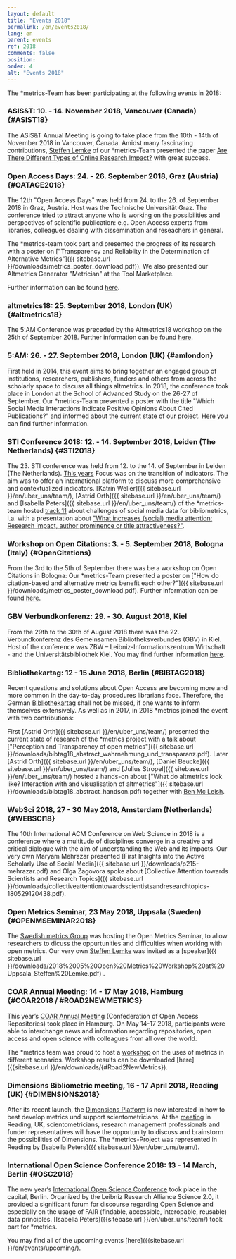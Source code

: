 ```yaml
---
layout: default
title: "Events 2018"
permalink: /en/events2018/
lang: en
parent: events
ref: 2018
comments: false
position:
order: 4
alt: "Events 2018"
---
```

<!-- Start editing content here-->

The \*metrics-Team has been participating at the following events in 2018:  
     
### ASIS&T: 10. - 14. November 2018, Vancouver (Canada) {#ASIST18}
The ASIS&T Annual Meeting is going to take place from the 10th - 14th of November 2018 in Vancouver, Canada. Amidst many fascinating contributions, [Steffen Lemke](https://metrics-project.net/en/uber_uns/team/) of our \*metrics-Team presented the paper [Are There Different Types of Online Research Impact?]({{sitebase.url}}/downloads/Are%20There%20Different%20Types%20of%20Online%20Research%20Impact.pptx) with great success.  
    
### Open Access Days: 24. - 26. September 2018, Graz (Austria) {#OATAGE2018}
The 12th "Open Access Days" was held from 24. to the 26. of September 2018 in Graz, Austria. Host was the Technische Universität Graz. The conference tried to attract anyone who is working on the possibilities and perspectives of scientific publication: e.g. Open Access experts from libraries, colleagues dealing with dissemination and reseachers in general. 

The \*metrics-team took part and presented the progress of its research with a poster on ["Transparency and Reliablity in the Determination of Alternative Metrics"]({{ sitebase.url }}/downloads/metrics_poster_download.pdf)). We also presented our Altmetrics Generator "Metrician" at the Tool Marketplace.

Further information can be found [here](https://open-access.net/community/open-access-tage/open-access-tage-2018-graz/).

### altmetrics18: 25. September 2018, London (UK) {#altmetrics18}
The 5:AM Conference was preceded by the Altmetrics18 workshop on the 25th of September 2018. Further information can be found [here](http://altmetrics.org/altmetrics18/).

### 5:AM: 26. - 27. September 2018, London (UK) {#amlondon}
First held in 2014, this event aims to bring together an engaged group of institutions, researchers, publishers, funders and others from across the scholarly space to discuss all things altmetrics. In 2018, the conference took place in London at the School of Advanced Study on the 26-27 of September. Our \*metrics-Team presented a poster with the title "Which Social Media Interactions Indicate Positive Opinions About Cited Publications?" and informed about the current state of our project. [Here](http://www.altmetricsconference.com/past-events/5am-london/) you can find further information.

### STI Conference 2018: 12. - 14. September 2018, Leiden (The Netherlands) {#STI2018}
The 23. STI conference was held from 12. to the 14. of September in Leiden (The Netherlands). [This years](http://sti2018.cwts.nl/) Focus was on the transition of indicators. The aim was to offer an international platform to discuss more comprehensive and contextualized indicators. [Katrin Weller]({{ sitebase.url }}/en/uber_uns/team/), [Astrid Orth]({{ sitebase.url }}/en/uber_uns/team/) and [Isabella Peters]({{ sitebase.url }}/en/uber_uns/team/) of the \*metrics-team hosted [track 11](http://sti2018.cwts.nl/program) about challenges of social media data for bibliometrics, i.a. with a presentation about ["What increases (social) media attention: Research impact, author prominence or title attractiveness?"](https://openaccess.leidenuniv.nl/bitstream/handle/1887/65362/STI2018_paper_199.pdf?sequence=1).

### Workshop on Open Citations: 3. - 5. September 2018, Bologna (Italy) {#OpenCitations}
From the 3rd to the 5th of September there was be a workshop on Open Citations in Bologna: Our \*metrics-Team presented a poster on ["How do citation-based and alternative metrics benefit each other?"]({{ sitebase.url }}/downloads/metrics_poster_download.pdf). Further information can be found [here](https://workshop-oc.github.io/).

### GBV Verbundkonferenz: 29. - 30. August 2018, Kiel 
From the 29th to the 30th of August 2018 there was the 22. Verbundkonferenz des Gemeinsamen Bibliotheksverbundes (GBV) in Kiel. Host of the conference was ZBW – Leibniz-Informationszentrum Wirtschaft - and the Universitätsbibliothek Kiel. You may find further information [here](https://verbundkonferenz.gbv.de/).

### Bibliothekartag: 12 - 15 June 2018, Berlin {#BIBTAG2018}

Recent questions and solutions about Open Access are becoming more and more common in the day-to-day procedures librarians face. Therefore, the German [Bibliothekartag](https://bibliothekartag2018.de/?lang=en) shall not be missed, if one wants to inform themselves extensively. As well as in 2017, in 2018 \*metrics joined the event with two contributions:

First [Astrid Orth]({{ sitebase.url }}/en/uber_uns/team/) presented the current state of research of the \*metrics project with a talk about ["Perception and Transparency of open metrics"]({{ sitebase.url }}/downloads/bibtag18_abstract_wahrnehmung_und_transparanz.pdf). Later [Astrid Orth]({{ sitebase.url }}/en/uber_uns/team/), [Daniel Beucke]({{ sitebase.url }}/en/uber_uns/team/) and [Julius Stropel]({{ sitebase.url }}/en/uber_uns/team/) hosted a hands-on about ["What do altmetrics look like? Interaction with and visualisation of altmetrics"]({{ sitebase.url }}/downloads/bibtag18_abstract_handson.pdf) together with [Ben Mc Leish](https://twitter.com/benmcleish?lang=de). 


### WebSci 2018, 27 - 30 May 2018, Amsterdam (Netherlands) {#WEBSCI18}

The 10th International ACM Conference on Web Science in 2018 is a conference where a multitude of disciplines converge in a creative and critical dialogue with the aim of understanding the Web and its impacts. Our very own Maryam Mehrazar presented [First Insights into the Active Scholarly Use of Social Media]({{ sitebase.url }}/downloads/p215-mehrazar.pdf) and Olga Zagovora spoke about [Collective Attention towards Scientists and Research
Topics]({{ sitebase.url }}/downloads/collectiveattentiontowardsscientistsandresearchtopics-180529120438.pdf).  


### Open Metrics Seminar, 23 May 2018, Uppsala (Sweden) {#OPENMSEMINAR2018}
The [Swedish metrics Group](https://bibliometriforum.wordpress.com/ ) was hosting the Open Metrics Seminar, to allow researchers to dicuss the oppurtunities and difficulties when working with open metrics. Our very own [Steffen Lemke]( https://metrics-project.net/en/uber_uns/team/) was invited as a [speaker]({{ sitebase.url }}/downloads/2018%2005%20Open%20Metrics%20Workshop%20at%20Uppsala_Steffen%20Lemke.pdf) . 


### COAR Annual Meeting: 14 - 17 May 2018, Hamburg {#COAR2018 / #ROAD2NEWMETRICS}

This year’s [COAR Annual Meeting](https://www.coar-repositories.org/news-media/save-the-date-coar2018-annual-meeting/) (Confederation of Open Access Repositories) took place in Hamburg. On May 14-17 2018, participants were able to interchange news and information regarding repositories, open access and open science with colleagues from all over the world.

The \*metrics team was proud to host a [workshop](https://metrics-project.net/en/events/workshop2018/) on the uses of metrics in different scenarios. Workshop results can be downloaded [here]({{sitebase.url }}/en/downloads/{#Road2NewMetrics}).


### Dimensions Bibliometric meeting, 16 - 17 April 2018, Reading (UK) {#DIMENSIONS2018}

After its recent launch, the [Dimensions Platform](https://www.dimensions.ai/) is now interested in how to best develop metrics und support scientometricians. At the [meeting](https://www.eventbrite.co.uk/e/dimensions-bibliometric-meeting-tickets-43591273673) in Reading, UK, scientometricians, research management professionals and funder representatives will have the opportunity to discuss and brainstorm the possibilities of Dimensions. The \*metrics-Project was represented in Reading by [Isabella Peters]({{ sitebase.url }}/en/uber_uns/team/).


### International Open Science Conference 2018: 13 - 14 March, Berlin {#OSC2018}

The new year‘s [International Open Science Conference](http://www.open-science-conference.eu/) took place in the capital, Berlin. Organized by the Leibniz Research Alliance Science 2.0, it provided a significant forum for discourse regarding Open Science and especially on the usage of FAIR (findable, accessible, interopable, reusable) data principles. [Isabella Peters]({{sitebase.url }}/en/uber_uns/team/) took part for \*metrics.


You may find all of the upcoming events [here]({{sitebase.url }}/en/events/upcoming/).
